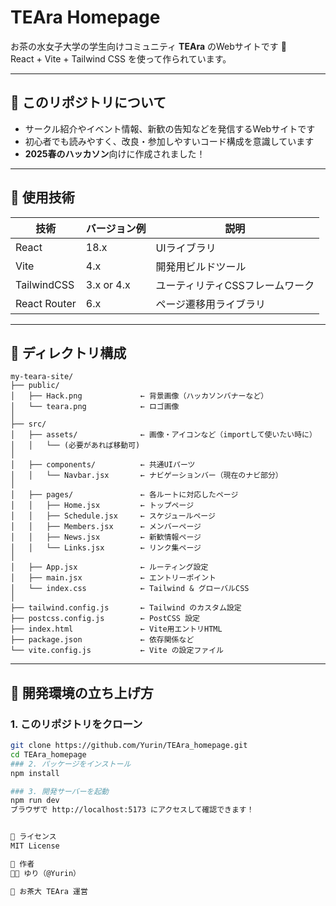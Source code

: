 # TEAra Homepage

お茶の水女子大学の学生向けコミュニティ **TEAra** のWebサイトです 🌿  
React + Vite + Tailwind CSS を使って作られています。

---

## 📌 このリポジトリについて

- サークル紹介やイベント情報、新歓の告知などを発信するWebサイトです
- 初心者でも読みやすく、改良・参加しやすいコード構成を意識しています
- **2025春のハッカソン**向けに作成されました！

---

## 🔧 使用技術

| 技術       | バージョン例 | 説明                        |
|------------|---------------|-----------------------------|
| React      | 18.x          | UIライブラリ                |
| Vite       | 4.x           | 開発用ビルドツール          |
| TailwindCSS| 3.x or 4.x    | ユーティリティCSSフレームワーク |
| React Router | 6.x         | ページ遷移用ライブラリ       |

---

## 📁 ディレクトリ構成
```
my-teara-site/
├── public/
│   ├── Hack.png             ← 背景画像（ハッカソンバナーなど）
│   └── teara.png            ← ロゴ画像
│
├── src/
│   ├── assets/              ← 画像・アイコンなど（importして使いたい時に）
│   │   └── (必要があれば移動可)
│
│   ├── components/          ← 共通UIパーツ
│   │   └── Navbar.jsx       ← ナビゲーションバー（現在のナビ部分）
│
│   ├── pages/               ← 各ルートに対応したページ
│   │   ├── Home.jsx         ← トップページ
│   │   ├── Schedule.jsx     ← スケジュールページ
│   │   ├── Members.jsx      ← メンバーページ
│   │   ├── News.jsx         ← 新歓情報ページ
│   │   └── Links.jsx        ← リンク集ページ
│
│   ├── App.jsx              ← ルーティング設定
│   ├── main.jsx             ← エントリーポイント
│   └── index.css            ← Tailwind & グローバルCSS
│
├── tailwind.config.js       ← Tailwind のカスタム設定
├── postcss.config.js        ← PostCSS 設定
├── index.html               ← Vite用エントリHTML
├── package.json             ← 依存関係など
└── vite.config.js           ← Vite の設定ファイル
```
---

## 🚀 開発環境の立ち上げ方

### 1. このリポジトリをクローン

```bash
git clone https://github.com/Yurin/TEAra_homepage.git
cd TEAra_homepage
### 2. パッケージをインストール
npm install

### 3. 開発サーバーを起動
npm run dev
ブラウザで http://localhost:5173 にアクセスして確認できます！


📄 ライセンス
MIT License

💌 作者
👩‍💻 ゆり（@Yurin）

🌱 お茶大 TEAra 運営
